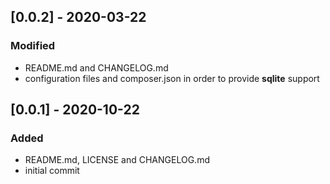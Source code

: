 ## [0.0.2] - 2020-03-22

### Modified
- README.md and CHANGELOG.md
- configuration files and composer.json in order to provide **sqlite** support

## [0.0.1] - 2020-10-22

### Added
- README.md, LICENSE and CHANGELOG.md
- initial commit